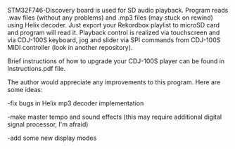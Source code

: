 STM32F746-Discovery board is used for SD audio playback.
Program reads .wav files (without any problems) and .mp3 files (may stuck on rewind) using Helix decoder. Just export your Rekordbox playlist to microSD card and program will read it.
Playback control is realized via touchscreen and via CDJ-100S keyboard, jog and slider via SPI commands from CDJ-100S MIDI controller (look in another repository).

Brief instructions of how to upgrade your CDJ-100S player can be found in Instructions.pdf file.

The author would appreciate any improvements to this program. Here are some ideas:

-fix bugs in Helix mp3 decoder implementation

-make master tempo and sound effects (this may require additional digital signal processor, I'm afraid)

-add some new display modes
